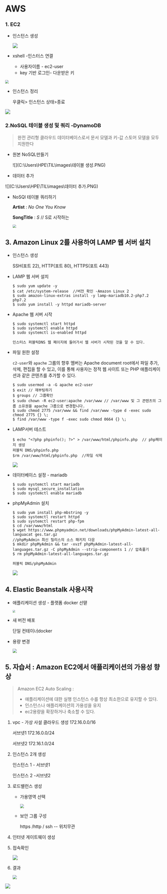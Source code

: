 # AWS 

### 1. EC2

- 인스턴스 생성

  ![](C:\Users\HPE\TIL\images\ec2.PNG)

- xshell -인스터스 연결

  - 사용자이름 - ec2-user
  - key 기반 로그인- 다운받은 키 

<img src="C:\Users\HPE\TIL\images\xshell-ec2.PNG" style="zoom: 67%;" />

- 인스턴스 정리

  우클릭> 인스턴스 상태>종료

![](C:\Users\HPE\TIL\images\ec2-down.PNG)

### 2.NoSQL 테이블 생성 및 쿼리 -DynamoDB

> 완전 관리형 클라우드 데이터베이스로서  문서 모델과 키-값 스토어 모델을 모두 지원한다

- 원본 NoSQL만들기

  ![](C:\Users\HPE\TIL\images\테이블 생성.PNG)

- 데이터 추가

![](C:\Users\HPE\TIL\images\데이터 추가.PNG)

- NoSQl 테이블 쿼리하기

  **Artist** : *No One You Know*

  **SongTitle** : *S* // S로 시작하는

  <img src="C:\Users\HPE\TIL\images\테이블 쿼리.PNG" style="zoom:67%;" />

## 3. Amazon Linux 2를 사용하여 LAMP 웹 서버 설치

- 인스턴스 생성

  SSH(포트 22), HTTP(포트 80), HTTPS(포트 443) 

- LAMP 웹 서버 설치

  ```
  $ sudo yum update -y 
  $ cat /etc/system-release  //버전 확인 -Amazon Linux 2
  $ sudo amazon-linux-extras install -y lamp-mariadb10.2-php7.2 php7.2
  $ sudo yum install -y httpd mariadb-server
  ```

- Apache 웹 서버 시작 

  ```
  $ sudo systemctl start httpd
  $ sudo systemctl enable httpd
  $ sudo systemctl is-enabled httpd
  
  인스터스 퍼블릭DNS 웹 페이지에 들어가서 웹 서버가 시작된 것을 알 수 있다.
  ```

- 파일 원한 설정

  `c2-user`와 `apache` 그룹의 향후 멤버는 Apache document root에서 파일 추가, 삭제, 편집을 할 수 있고, 이를 통해 사용자는 정적 웹 사이트 또는 PHP 애플리케이션과 같은 콘텐츠를 추가할 수 있다.

  ```
  $ sudo usermod -a -G apache ec2-user
  $ exit // 재부팅하기
  $ groups // 그룹확인 
  $ sudo chown -R ec2-user:apache /var/www // /var/www 및 그 콘텐츠의 그룹 소유권을 apache 그룹으로 변경합니다.
  $ sudo chmod 2775 /var/www && find /var/www -type d -exec sudo chmod 2775 {} \;
  $ find /var/www -type f -exec sudo chmod 0664 {} \;
  ```

- LAMP서버 테스트

  ```
  $ echo "<?php phpinfo(); ?>" > /var/www/html/phpinfo.php  // php페이지 생성
  퍼블릭 DNS/phpinfo.php 
  $rm /var/www/html/phpinfo.php  //파일 삭제
  ```

  ![](C:\Users\HPE\TIL\images\php.PNG)

- 데이터베이스 설정 - mariadb

  ```
  $ sudo systemctl start mariadb
  $ sudo mysql_secure_installation
  $ sudo systemctl enable mariadb
  ```

- phpMyAdmin 설치

  ```
  $ sudo yum install php-mbstring -y
  $ sudo systemctl restart httpd
  $ sudo systemctl restart php-fpm
  $ cd /var/www/html
  $ wget https://www.phpmyadmin.net/downloads/phpMyAdmin-latest-all-languacat ges.tar.gz
  //phpMyAdmin 최신 릴리스의 소스 패키지 다운
  $ mkdir phpMyAdmin && tar -xvzf phpMyAdmin-latest-all-languages.tar.gz -C phpMyAdmin --strip-components 1 // 압축풀기
  $ rm phpMyAdmin-latest-all-languages.tar.gz
  
  퍼블릭 DNS/phpMyAdmin 
  ```

  ![](C:\Users\HPE\TIL\images\phpmyadmin.PNG)

## 4. Elastic Beanstalk  사용시작

- 애플리케이션 생성  - 플랫폼 docker 선탣

  <img src="C:\Users\HPE\TIL\images\Elastic Beanstalk.PNG" style="zoom:50%;" />

- 새 버전 배포

  단일 컨테이너docker 

- 용량 변경 

  <img src="C:\Users\HPE\TIL\images\용량.PNG" style="zoom:80%;" />

## 5. 자습서 : Amazon EC2에서 애플리케이션의 가용성 향상

> Amazon EC2 Auto Scaling  :
>
> - 애플리케이션에 대한 실행 인스턴스 수를 항상 최소한으로 유지할 수 있다.
> - 인스턴스나 애플리케이션의 가용성을 유지
> - ec2용량을 확장하거나 축소할 수 있다.

1. vpc - 가상 사설 클라우드 생성 172.16.0.0/16

   서브넷1 172.16.0.0/24

   서브넷2  172.16.1.0/24

2. 인스턴스 2개 생성 

   인스턴스 1 - 서브넷1

   인스턴스 2 -서브넷2

3. 로드밸런스 생성

   - 가용영역 선택

     <img src="C:\Users\HPE\TIL\images\가용영역.PNG" style="zoom:80%;" />

    - 보안 그룹 구성

      https /http / ssh   -- 위치무관 

4. 인터넷 게이트웨이 생성

5. 접속확인

   ![](C:\Users\HPE\TIL\images\ㅇㅇㅇ.PNG)

6. 결과

   <img src="C:\Users\HPE\TIL\images\1.PNG" style="zoom: 80%;" />

![](C:\Users\HPE\TIL\images\2.PNG)